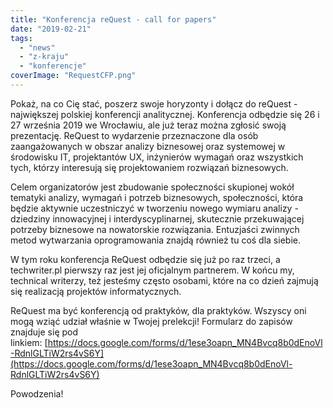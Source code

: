 ```yaml
---
title: "Konferencja reQuest - call for papers"
date: "2019-02-21"
tags:
  - "news"
  - "z-kraju"
  - "konferencje"
coverImage: "RequestCFP.png"
---
```


Pokaż, na co Cię stać, poszerz swoje horyzonty i dołącz do reQuest - największej
polskiej konferencji analitycznej. Konferencja odbędzie się 26 i 27 września
2019 we Wrocławiu, ale już teraz można zgłosić swoją prezentację. ReQuest to
wydarzenie przeznaczone dla osób zaangażowanych w obszar analizy biznesowej oraz
systemowej w środowisku IT, projektantów UX, inżynierów wymagań oraz wszystkich
tych, którzy interesują się projektowaniem rozwiązań biznesowych.

Celem organizatorów jest zbudowanie społeczności skupionej wokół tematyki
analizy, wymagań i potrzeb biznesowych, społeczności, która będzie aktywnie
uczestniczyć w tworzeniu nowego wymiaru analizy - dziedziny innowacyjnej i
interdyscyplinarnej, skutecznie przekuwającej potrzeby biznesowe na nowatorskie
rozwiązania. Entuzjaści zwinnych metod wytwarzania oprogramowania znajdą również
tu coś dla siebie.

W tym roku konferencja ReQuest odbędzie się już po raz trzeci, a techwriter.pl
pierwszy raz jest jej oficjalnym partnerem. W końcu my, technical writerzy, też
jesteśmy często osobami, które na co dzień zajmują się realizacją projektów
informatycznych.

ReQuest ma być konferencją od praktyków, dla praktyków. Wszyscy oni mogą wziąć
udział właśnie w Twojej prelekcji! Formularz do zapisów znajduje się pod
linkiem: [https://docs.google.com/forms/d/1ese3oapn_MN4Bvcq8b0dEnoVl-RdnlGLTiW2rs4vS6Y](https://docs.google.com/forms/d/1ese3oapn_MN4Bvcq8b0dEnoVl-RdnlGLTiW2rs4vS6Y)

Powodzenia!

